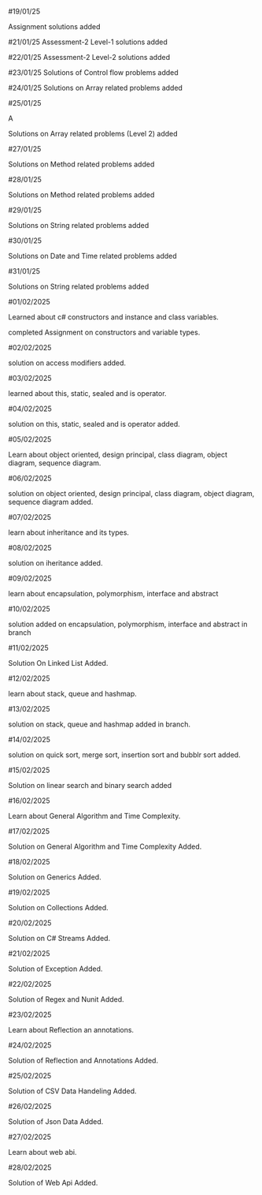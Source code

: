 #19/01/25

Assignment solutions added

#21/01/25 Assessment-2 Level-1 solutions added

#22/01/25 Assessment-2 Level-2 solutions added

#23/01/25 Solutions of Control flow problems added

#24/01/25 Solutions on Array related problems added

#25/01/25

A

Solutions on Array related problems (Level 2) added

#27/01/25

Solutions on Method related problems added

#28/01/25

Solutions on Method related problems added

#29/01/25

Solutions on String related problems added

#30/01/25

Solutions on Date and Time related problems added

#31/01/25

Solutions on String related problems added

#01/02/2025

Learned about c# constructors and instance and class variables.

completed Assignment on constructors and variable types.

#02/02/2025

solution on access modifiers added.

#03/02/2025

learned about this, static, sealed and is operator.

#04/02/2025

solution on  this, static, sealed and is operator added.

#05/02/2025

Learn about object oriented, design principal, class diagram, object diagram, sequence diagram.

#06/02/2025

solution on object oriented, design principal, class diagram, object diagram, sequence diagram added.

#07/02/2025

learn about inheritance and its types.

#08/02/2025

solution on iheritance added.

#09/02/2025

learn about encapsulation, polymorphism, interface and abstract

#10/02/2025

solution added on encapsulation, polymorphism, interface and abstract in branch

#11/02/2025

Solution On Linked List Added.

#12/02/2025

learn about stack, queue and hashmap.

#13/02/2025

solution on stack, queue and hashmap added in branch.

#14/02/2025

solution on quick sort, merge sort, insertion sort and bubblr sort added.

#15/02/2025

Solution on linear search and binary search added

#16/02/2025

Learn about General Algorithm and Time Complexity.

#17/02/2025

Solution on General Algorithm and Time Complexity Added.

#18/02/2025

Solution on Generics Added.

#19/02/2025

Solution on Collections Added.

#20/02/2025

Solution on C# Streams Added.

#21/02/2025

Solution of Exception Added.

#22/02/2025

Solution of Regex and Nunit Added.

#23/02/2025

Learn about Reflection an annotations.

#24/02/2025

Solution of Reflection and Annotations Added.

#25/02/2025

Solution of CSV Data Handeling Added.

#26/02/2025

Solution of Json Data Added.
 
#27/02/2025

Learn about web abi.

#28/02/2025

Solution of Web Api Added.
